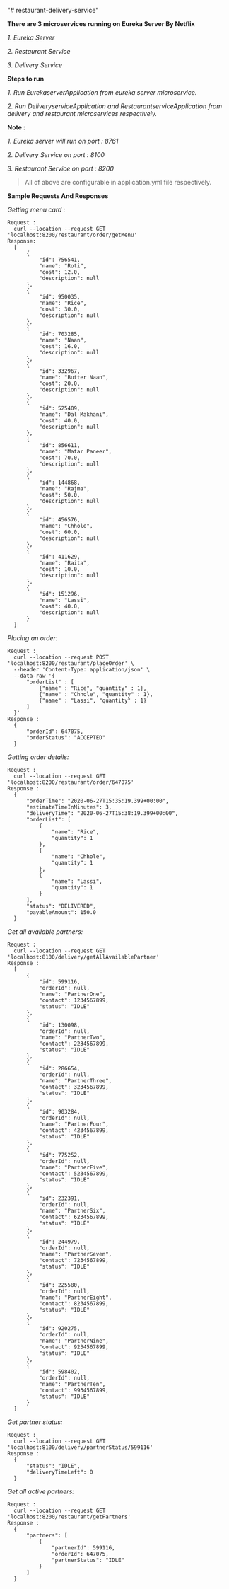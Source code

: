 "# restaurant-delivery-service" 



**There are 3 microservices running on Eureka Server By Netflix**

*1. Eureka Server*

*2. Restaurant Service*

*3. Delivery Service*




**Steps to run**

*1. Run EurekaserverApplication from eureka server microservice.*

*2. Run DeliveryserviceApplication and RestaurantserviceApplication from delivery and restaurant microservices respectively.*



**Note :**

*1. Eureka server will run on port : 8761*

*2. Delivery Service on port : 8100*

*3. Restaurant Service on port : 8200*


>All of above are configurable in application.yml file respectively.




**Sample Requests And Responses**

*Getting menu card :*
```
Request : 
  curl --location --request GET 'localhost:8200/restaurant/order/getMenu'
Response: 
  [
      {
          "id": 756541,
          "name": "Roti",
          "cost": 12.0,
          "description": null
      },
      {
          "id": 950035,
          "name": "Rice",
          "cost": 30.0,
          "description": null
      },
      {
          "id": 703285,
          "name": "Naan",
          "cost": 16.0,
          "description": null
      },
      {
          "id": 332967,
          "name": "Butter Naan",
          "cost": 20.0,
          "description": null
      },
      {
          "id": 525409,
          "name": "Dal Makhani",
          "cost": 40.0,
          "description": null
      },
      {
          "id": 856611,
          "name": "Matar Paneer",
          "cost": 70.0,
          "description": null
      },
      {
          "id": 144868,
          "name": "Rajma",
          "cost": 50.0,
          "description": null
      },
      {
          "id": 456576,
          "name": "Chhole",
          "cost": 60.0,
          "description": null
      },
      {
          "id": 411629,
          "name": "Raita",
          "cost": 10.0,
          "description": null
      },
      {
          "id": 151296,
          "name": "Lassi",
          "cost": 40.0,
          "description": null
      }
  ]
```
  
*Placing an order:*
```
Request :
  curl --location --request POST 'localhost:8200/restaurant/placeOrder' \
  --header 'Content-Type: application/json' \
  --data-raw '{
      "orderList" : [
          {"name" : "Rice", "quantity" : 1},
          {"name" : "Chhole", "quantity" : 1},
          {"name" : "Lassi", "quantity" : 1}
      ]
  }'
Response :
  {
      "orderId": 647075,
      "orderStatus": "ACCEPTED"
  }
```

*Getting order details:*
```
Request :
  curl --location --request GET 'localhost:8200/restaurant/order/647075'
Response :
  {
      "orderTime": "2020-06-27T15:35:19.399+00:00",
      "estimateTimeInMinutes": 3,
      "deliveryTime": "2020-06-27T15:38:19.399+00:00",
      "orderList": [
          {
              "name": "Rice",
              "quantity": 1
          },
          {
              "name": "Chhole",
              "quantity": 1
          },
          {
              "name": "Lassi",
              "quantity": 1
          }
      ],
      "status": "DELIVERED",
      "payableAmount": 150.0
  }
```
  
*Get all available partners:*
```
Request :
  curl --location --request GET 'localhost:8100/delivery/getAllAvailablePartner'
Response :
  [
      {
          "id": 599116,
          "orderId": null,
          "name": "PartnerOne",
          "contact": 1234567899,
          "status": "IDLE"
      },
      {
          "id": 130098,
          "orderId": null,
          "name": "PartnerTwo",
          "contact": 2234567899,
          "status": "IDLE"
      },
      {
          "id": 286654,
          "orderId": null,
          "name": "PartnerThree",
          "contact": 3234567899,
          "status": "IDLE"
      },
      {
          "id": 903284,
          "orderId": null,
          "name": "PartnerFour",
          "contact": 4234567899,
          "status": "IDLE"
      },
      {
          "id": 775252,
          "orderId": null,
          "name": "PartnerFive",
          "contact": 5234567899,
          "status": "IDLE"
      },
      {
          "id": 232391,
          "orderId": null,
          "name": "PartnerSix",
          "contact": 6234567899,
          "status": "IDLE"
      },
      {
          "id": 244979,
          "orderId": null,
          "name": "PartnerSeven",
          "contact": 7234567899,
          "status": "IDLE"
      },
      {
          "id": 225580,
          "orderId": null,
          "name": "PartnerEight",
          "contact": 8234567899,
          "status": "IDLE"
      },
      {
          "id": 920275,
          "orderId": null,
          "name": "PartnerNine",
          "contact": 9234567899,
          "status": "IDLE"
      },
      {
          "id": 598402,
          "orderId": null,
          "name": "PartnerTen",
          "contact": 9934567899,
          "status": "IDLE"
      }
  ]
```

*Get partner status:*
```
Request :
  curl --location --request GET 'localhost:8100/delivery/partnerStatus/599116'
Response :
  {
      "status": "IDLE",
      "deliveryTimeLeft": 0
  }
```

*Get all active partners:*
```
Request :
  curl --location --request GET 'localhost:8200/restaurant/getPartners'
Response :
  {
      "partners": [
          {
              "partnerId": 599116,
              "orderId": 647075,
              "partnerStatus": "IDLE"
          }
      ]
  }
```
